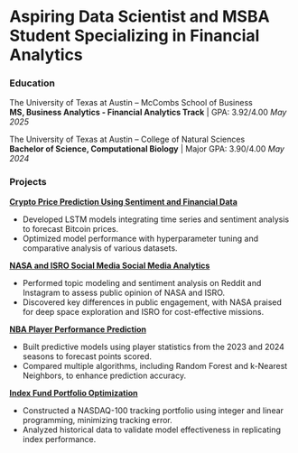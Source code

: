 # Aspiring Data Scientist and MSBA Student Specializing in Financial Analytics

### Education
The University of Texas at Austin – McCombs School of Business  
**MS, Business Analytics - Financial Analytics Track** | GPA: 3.92/4.00
*May 2025*

The University of Texas at Austin – College of Natural Sciences  
**Bachelor of Science, Computational Biology** | Major GPA: 3.90/4.00
*May 2024*

### Projects
**[Crypto Price Prediction Using Sentiment and Financial Data](https://github.com/gayathreegopi/crypto-price-prediction)**  
- Developed LSTM models integrating time series and sentiment analysis to forecast Bitcoin prices.
- Optimized model performance with hyperparameter tuning and comparative analysis of various datasets.

**[NASA and ISRO Social Media Social Media Analytics](https://github.com/gayathreegopi/nasa-isro-social-media-analytics)**  
- Performed topic modeling and sentiment analysis on Reddit and Instagram to assess public opinion of NASA and ISRO.
- Discovered key differences in public engagement, with NASA praised for deep space exploration and ISRO for cost-effective missions.

**[NBA Player Performance Prediction](https://github.com/gayathreegopi/nba-player-stats-predictive-model)**  
- Built predictive models using player statistics from the 2023 and 2024 seasons to forecast points scored.
- Compared multiple algorithms, including Random Forest and k-Nearest Neighbors, to enhance prediction accuracy.

**[Index Fund Portfolio Optimization](https://github.com/gayathreegopi/nasdaq100-portfolio-optimization)**  
- Constructed a NASDAQ-100 tracking portfolio using integer and linear programming, minimizing tracking error.
- Analyzed historical data to validate model effectiveness in replicating index performance.
